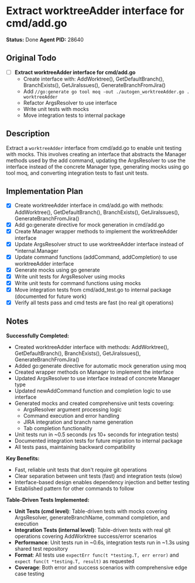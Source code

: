 # Extract worktreeAdder interface for cmd/add.go
**Status:** Done
**Agent PID:** 28640

## Original Todo
- [ ] **Extract worktreeAdder interface for cmd/add.go** 
  - Create interface with: AddWorktree(), GetDefaultBranch(), BranchExists(), GetJiraIssues(), GenerateBranchFromJira()
  - Add `//go:generate go tool moq -out ./autogen_worktreeAdder.go . worktreeAdder`
  - Refactor ArgsResolver to use interface
  - Write unit tests with mocks
  - Move integration tests to internal package

## Description
Extract a `worktreeAdder` interface from cmd/add.go to enable unit testing with mocks. This involves creating an interface that abstracts the Manager methods used by the add command, updating the ArgsResolver to use the interface instead of the concrete Manager type, generating mocks using go tool moq, and converting integration tests to fast unit tests.

## Implementation Plan
- [x] Create worktreeAdder interface in cmd/add.go with methods: AddWorktree(), GetDefaultBranch(), BranchExists(), GetJiraIssues(), GenerateBranchFromJira()
- [x] Add go:generate directive for mock generation in cmd/add.go
- [x] Create Manager wrapper methods to implement the worktreeAdder interface
- [x] Update ArgsResolver struct to use worktreeAdder interface instead of *internal.Manager
- [x] Update command functions (addCommand, addCompletion) to use worktreeAdder interface
- [x] Generate mocks using go generate
- [x] Write unit tests for ArgsResolver using mocks
- [x] Write unit tests for command functions using mocks
- [x] Move integration tests from cmd/add_test.go to internal package (documented for future work)
- [x] Verify all tests pass and cmd tests are fast (no real git operations)

## Notes

**Successfully Completed:**
- Created worktreeAdder interface with methods: AddWorktree(), GetDefaultBranch(), BranchExists(), GetJiraIssues(), GenerateBranchFromJira()
- Added go:generate directive for automatic mock generation using moq
- Created wrapper methods on Manager to implement the interface
- Updated ArgsResolver to use interface instead of concrete Manager type
- Updated newAddCommand function and completion logic to use interface
- Generated mocks and created comprehensive unit tests covering:
  - ArgsResolver argument processing logic
  - Command execution and error handling
  - JIRA integration and branch name generation
  - Tab completion functionality
- Unit tests run in ~0.5 seconds (vs 10+ seconds for integration tests)
- Documented integration tests for future migration to internal package
- All tests pass, maintaining backward compatibility

**Key Benefits:**
- Fast, reliable unit tests that don't require git operations
- Clear separation between unit tests (fast) and integration tests (slow)
- Interface-based design enables dependency injection and better testing
- Established pattern for other commands to follow

**Table-Driven Tests Implemented:**
- **Unit Tests (cmd level)**: Table-driven tests with mocks covering ArgsResolver, generateBranchName, command completion, and execution
- **Integration Tests (internal level)**: Table-driven tests with real git operations covering AddWorktree success/error scenarios
- **Performance**: Unit tests run in ~0.6s, integration tests run in ~1.3s using shared test repository
- **Format**: All tests use `expectErr func(t *testing.T, err error)` and `expect func(t *testing.T, result)` as requested
- **Coverage**: Both error and success scenarios with comprehensive edge case testing